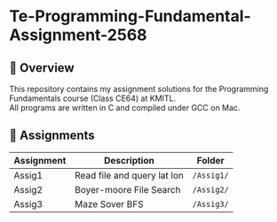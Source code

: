 # Te-Programming-Fundamental-Assignment-2568

## 📌 Overview
This repository contains my assignment solutions for the Programming Fundamentals course (Class CE64) at KMITL.  
All programs are written in C and compiled under GCC on Mac.

## 🧾 Assignments
| Assignment | Description | Folder |
|-----------|-------------|--------|
| Assig1 | Read file and query lat lon | `/Assig1/` |
| Assig2 | Boyer-moore File Search | `/Assig2/` |
| Assig3 | Maze Sover BFS | `/Assig3/` |
